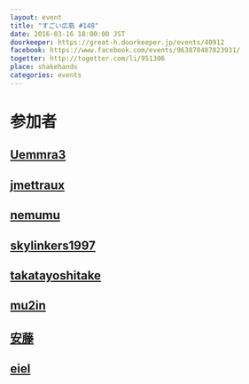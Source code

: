 ```yaml
---
layout: event
title: "すごい広島 #148"
date: 2016-03-16 18:00:00 JST
doorkeeper: https://great-h.doorkeeper.jp/events/40912
facebook: https://www.facebook.com/events/963870487023931/
togetter: http://togetter.com/li/951306
place: shakehands
categories: events
---
```


# 参加者


## [Uemmra3](https://github.com/Uemmra3)


## [jmettraux](https://github.com/jmettraux)


## [nemumu](https://github.com/nemumu)


## [skylinkers1997](http://twitter.com/skylinkers1997)


## [takatayoshitake](http://twitter.com/takatayoshitake)


## [mu2in](http://twitter.com/mu2in)


## [安藤](https://www.facebook.com/app_scoped_user_id/805090012951697/)


## [eiel](http://eiel.info/)
